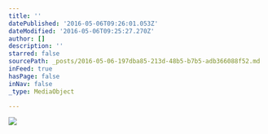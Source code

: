 ```yaml
---
title: ''
datePublished: '2016-05-06T09:26:01.053Z'
dateModified: '2016-05-06T09:25:27.270Z'
author: []
description: ''
starred: false
sourcePath: _posts/2016-05-06-197dba85-213d-48b5-b7b5-adb366088f52.md
inFeed: true
hasPage: false
inNav: false
_type: MediaObject

---
```

![](https://the-grid-user-content.s3-us-west-2.amazonaws.com/0de591fa-3b41-43e6-97bb-e602f812f1bb.jpg)